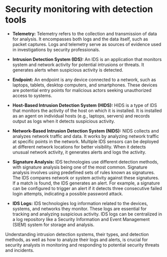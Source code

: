# Security monitoring with detection tools

- **Telemetry:** Telemetry refers to the collection and transmission of data for analysis. It encompasses both logs and the data itself, such as packet captures. Logs and telemetry serve as sources of evidence used in investigations by security professionals.

- **Intrusion Detection System (IDS):** An IDS is an application that monitors system and network activity for potential intrusions or threats. It generates alerts when suspicious activity is detected.

- **Endpoint:** An endpoint is any device connected to a network, such as laptops, tablets, desktop computers, and smartphones. These devices are potential entry points for malicious actors seeking unauthorized access to systems.

- **Host-Based Intrusion Detection System (HIDS):** HIDS is a type of IDS that monitors the activity of the host on which it is installed. It is installed as an agent on individual hosts (e.g., laptops, servers) and records output as logs when it detects suspicious activity.

- **Network-Based Intrusion Detection System (NIDS):** NIDS collects and analyzes network traffic and data. It works by analyzing network traffic at specific points in the network. Multiple IDS sensors can be deployed at different network locations for better visibility. When it detects unusual network activity, it generates alerts and logs the activity.

- **Signature Analysis:** IDS technologies use different detection methods, with signature analysis being one of the most common. Signature analysis involves using predefined sets of rules known as signatures. The IDS compares network or system activity against these signatures. If a match is found, the IDS generates an alert. For example, a signature can be configured to trigger an alert if it detects three consecutive failed login attempts, indicating a possible password attack.

- **IDS Logs:** IDS technologies log information related to the devices, systems, and networks they monitor. These logs are essential for tracking and analyzing suspicious activity. IDS logs can be centralized in a log repository like a Security Information and Event Management (SIEM) system for storage and analysis.

Understanding intrusion detection systems, their types, and detection methods, as well as how to analyze their logs and alerts, is crucial for security analysts in monitoring and responding to potential security threats and incidents.